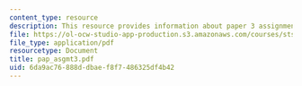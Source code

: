 ```yaml
---
content_type: resource
description: This resource provides information about paper 3 assignments.
file: https://ol-ocw-studio-app-production.s3.amazonaws.com/courses/sts-005-disease-and-society-in-america-fall-2005/6da9ac76888ddbaef8f7486325df4b42_pap_asgmt3.pdf
file_type: application/pdf
resourcetype: Document
title: pap_asgmt3.pdf
uid: 6da9ac76-888d-dbae-f8f7-486325df4b42
---
```

